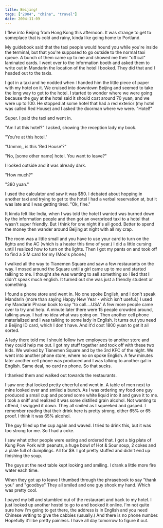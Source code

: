 ```yaml
---
title: Beijing!
tags: ["2004", "china", "travel"]
date: 2004-11-09
---
```

I flew into Beijing from Hong Kong this afternoon.  It was strange to get to someplace that is cold and rainy, kinda like going home to Portland.

My guidebook said that the taxi people would hound you while you're inside the terminal, but that you're supposed to go outside to the normal taxi queue.  A bunch of them came up to me and showed me their "offical" laminated cards.  I went over to the Information booth and asked them to write out in Mandarin the location of the hotel I booked.  They did that and I headed out to the taxis.

I got in a taxi and he nodded when I handed him the little piece of paper with my hotel on it.  We cruised into downtown Beijing and seemed to take the long way to get to the hotel. I started to wonder where we were going because the guy at the hotel said it should cost around 70 yuan, and we were up to 100.  He stopped at some hotel that had a red exterior (my hotel was called Red House) and I asked the doorman where we were.  "Hotel!"

Super.  I paid the taxi and went in.

"Am I at this hotel?"  I asked, showing the reception lady my book.

"You're at this hotel."

"Ummm,,  is this 'Red House'?"

"No, [some other name] hotel.  You want to leave?"

I looked outside and it was already dark.

"How much?"

"380 yuan."

I used the calculator and saw it was $50.  I debated about hopping in another taxi and trying to get to the hotel I had a verbal reservation at, but it was late and I was getting tired.
"Ok, fine."

It kinda felt like India, when I was told the hotel I wanted was burned down by the information people and then got an overpriced taxi to a hotel that wasn't super friendly.  But I think for one night it's all good.  Better to spend the money then wander around Beijing at night with all my crap.

The room was a little small and you have to use your card to turn on the lights and the AC (which is a heater this time of year.)  I did a little cursing until I realized how to turn on the lights.  Then I got my pants on and took off to find a SIM card for my (Moo's phone.)

I walked all the way to Tianemen Square and saw a few restaurants on the way. I mosed around the Square until a girl came up to me and started talking to me.  I thought she was wanting to sell something so I lied that I didn't speak much english.  It turned out she was just a friendly student or something.

I found a phone store and went in.  No one spoke English, and I don't speak Mandarin (more than saying Happy New Year - which isn't useful.)  I used my Mandarin Phrase book to say "to call....USA"    A few more people came over to try and help.  A minute later there were 15 people crowded around, talking away.  I had no idea what was going on.  Then another cell phone materialized and I was talking to some lady in English.   It turns out you need a Beijing ID card, which I don't have.  And it'd cost 1800 yuan to get it all sorted.

A lady there told me I should follow two employees to another store and they could help me out.  I got my stuff together and took off with these two kids.  We walked by Tianemen Square and by the 3rd KFC of the night.  We went into another phone store, where no on spoke English.  A few minutes later another cell phone was produced and I was talking to another gal in English.  Same deal, no card no phone.  So that sucks.

I thanked them and walked out towards the restaurants.

I saw one that looked pretty cheerful and went in.  A table of men next to mine looked over and smiled a bunch.  As I was ordering my food one guy produced a small cup and poored some white liquid into it and gave it to me.  I took a sniff and realized it was some distilled grain alcohol.  Not wanting to offend, I swigged it down.  They all smiled as I squeeked and gasped.  I remember reading that their drink here is pretty strong, either 65% or 65 proof.  I think it was 65% alcohol.

The guy filled up the cup again and waved.  I tried to drink this, but it was too strong for me.  So I had a coke.

I saw what other people were eating and ordered that.  I got a big plate of Kung Pow Pork with peanuts, a huge bowl of Hot & Sour soup, 2 cokes and a plate full of dumplings.  All for $9.  I got pretty stuffed and didn't end up finishing the soup.

The guys at the next table kept looking and smiling.  I drank a little more fire water each time.

When they got up to leave I thumbed through the phrasebook to say "thank you" and "goodbye"  They all smiled and one guy shook my hand.  Which was pretty cool.

I payed my bill and stumbled out of the restaurant and back to my hotel.  I just looked up another hostel to go to and booked it online.  I'm not quite sure how I'm going to get there, the address is in English and you need Chinese writing to give the cabbies (usually.)  And there is no phone number.  Hopefully it'll be pretty painless.  I have all day tomorrow to figure it out.
